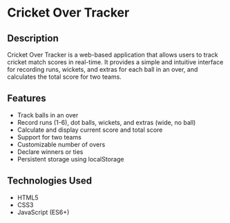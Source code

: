 # Cricket Over Tracker

## Description

Cricket Over Tracker is a web-based application that allows users to track cricket match scores in real-time. It provides a simple and intuitive interface for recording runs, wickets, and extras for each ball in an over, and calculates the total score for two teams.

## Features

- Track balls in an over
- Record runs (1-6), dot balls, wickets, and extras (wide, no ball)
- Calculate and display current score and total score
- Support for two teams
- Customizable number of overs
- Declare winners or ties
- Persistent storage using localStorage

## Technologies Used

- HTML5
- CSS3
- JavaScript (ES6+)

